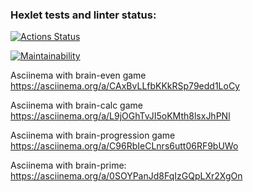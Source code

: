 ### Hexlet tests and linter status:
[![Actions Status](https://github.com/210danila/php-project-45/workflows/hexlet-check/badge.svg)](https://github.com/210danila/php-project-45/actions)

[![Maintainability](https://api.codeclimate.com/v1/badges/a571b8ff8ca4d589567a/maintainability)](https://codeclimate.com/github/210danila/php-project-45/maintainability)

Asciinema with brain-even game
https://asciinema.org/a/CAxBvLLfbKKkRSp79edd1LoCy

Asciinema with brain-calc game
https://asciinema.org/a/L9jOGhTvJI5oKMth8lsxJhPNl

Asciinema with brain-progression game
https://asciinema.org/a/C96RbIeCLnrs6utt06RF9bUWo

Asciinema with brain-prime:
https://asciinema.org/a/0SOYPanJd8FqIzGQpLXr2XgOn
